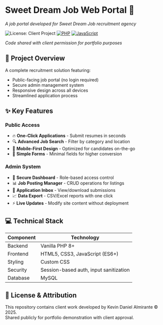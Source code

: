 # Sweet Dream Job Web Portal 🌟  
*A job portal developed for Sweet Dream Job recruitment agency*

![License: Client Project](https://img.shields.io/badge/License-Client_Project-blue.svg)
[![PHP](https://img.shields.io/badge/PHP-777BB4?style=flat&logo=php&logoColor=white)](https://php.net)
[![JavaScript](https://img.shields.io/badge/JavaScript-F7DF1E?style=flat&logo=javascript&logoColor=black)](https://developer.mozilla.org/en-US/docs/Web/JavaScript)

*Code shared with client permission for portfolio purposes*

## 🚀 Project Overview
A complete recruitment solution featuring:
- Public-facing job portal (no login required)
- Secure admin management system
- Responsive design across all devices
- Streamlined application process

## ✨ Key Features

### Public Access
- 🔥 **One-Click Applications** - Submit resumes in seconds
- 🔍 **Advanced Job Search** - Filter by category and location
- 📱 **Mobile-First Design** - Optimized for candidates on-the-go
- 📝 **Simple Forms** - Minimal fields for higher conversion

### Admin System
- 🔐 **Secure Dashboard** - Role-based access control
- 📊 **Job Posting Manager** - CRUD operations for listings
- 📨 **Application Inbox** - View/download submissions
- 📈 **Data Export** - CSV/Excel reports with one click
- ⚡ **Live Updates** - Modify site content without deployment

## 💻 Technical Stack
| Component | Technology |
|-----------|------------|
| Backend   | Vanilla PHP 8+ |
| Frontend  | HTML5, CSS3, JavaScript (ES6+) |
| Styling   | Custom CSS |
| Security  | Session-based auth, input sanitization |
| Database      | MySQL   |


## 📜 License & Attribution
This repository contains client work developed by Kevin Daniel Almirante © 2025.  
Shared publicly for portfolio demonstration with client approval.
